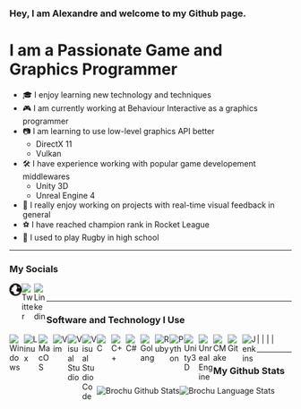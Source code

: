 ### Hey, I am Alexandre and welcome to my Github page.

# I am a Passionate Game and Graphics Programmer
- 🎓 I enjoy learning new technology and techniques
- 🎮 I am currently working at Behaviour Interactive as a graphics programmer
- 📷 I am learning to use low-level graphics API better
    - DirectX 11
    - Vulkan
- 🛠️ I have experience working with popular game developement middlewares
    - Unity 3D
    - Unreal Engine 4
- 🎥 I really enjoy working on projects with real-time visual feedback in general
- ⚽ I have reached champion rank in Rocket League
- 🏉 I used to play Rugby in high school

--- 

### My Socials

[<img align="left" alt="brochu.github.io" width="22px" src="https://raw.githubusercontent.com/iconic/open-iconic/master/svg/globe.svg" />][website]
[<img align="left" alt="Twitter" width="22px" src="https://cdn.jsdelivr.net/npm/simple-icons@v3/icons/twitter.svg" />][twitter]
[<img align="left" alt="Linkedin" width="22px" src="https://cdn.jsdelivr.net/npm/simple-icons@v3/icons/linkedin.svg" />][linkedin]

<br />

---

### Software and Technology I Use

<img align="left" alt="Windows" width="26px" src="https://img.icons8.com/fluency/344/windows-10.png" />
<img align="left" alt="Linux" width="26px" src="https://img.icons8.com/color/344/linux--v1.png" />
<img align="left" alt="MacOS" width="26px" src="https://img.icons8.com/office/344/mac-client.png" />
|
<img align="left" alt="Vim" width="26px" src="https://img.icons8.com/external-tal-revivo-color-tal-revivo/344/external-vim-a-highly-configurable-text-editor-for-efficiently-creating-and-changing-any-kind-of-text-logo-color-tal-revivo.png" />
<img align="left" alt="Visual Studio" width="26px" src="https://img.icons8.com/color/452/visual-studio.png" />
<img align="left" alt="Visual Studio Code" width="26px" src="https://img.icons8.com/color/452/visual-studio-code-2019.png" />
|
<img align="left" alt="C" width="26px" src="https://img.icons8.com/color/452/c-programming.png" />
<img align="left" alt="C++" width="26px" src="https://img.icons8.com/color/452/c-plus-plus-logo.png" />
<img align="left" alt="C#" width="26px" src="https://img.icons8.com/color/452/c-sharp-logo.png" />
<img align="left" alt="Golang" width="26px" src="https://img.icons8.com/color/344/golang.png" />
<img align="left" alt="Ruby" width="26px" src="https://img.icons8.com/color/344/ruby-programming-language.png" />
<img align="left" alt="Python" width="26px" src="https://img.icons8.com/color/344/python--v1.png" />
|
<img align="left" alt="Unity3D" width="26px" src="https://img.icons8.com/color/344/unity.png" />
<img align="left" alt="Unreal Engine" width="26px" src="https://img.icons8.com/ios-filled/344/unreal-engine.png" />
|
<img align="left" alt="CMake" width="26px" src="https://img.icons8.com/external-tal-revivo-color-tal-revivo/344/external-cmake-a-cross-platform-free-and-open-source-software-tool-logo-color-tal-revivo.png" />
<img align="left" alt="Git" width="26px" src="https://img.icons8.com/color/344/git.png" />
<img align="left" alt="Jenkins" width="26px" src="https://img.icons8.com/color/344/jenkins.png" />

<br />

---

### My Github Stats

<img align="left" alt="Brochu Github Stats" src="https://github-readme-stats.vercel.app/api?username=brochu&show_icons=true&hide=contribs,prs&count_private=true&theme=github_dark" />

<img align="left" alt="Brochu Language Stats" src="https://github-readme-stats.vercel.app/api/top-langs/?username=brochu&layout=compact&theme=github_dark&hide=html" />

[website]: https://brochu.github.io
[twitter]: https://twitter.com/AlexandreBrochu
[linkedin]: https://www.linkedin.com/in/alexandrebrochu